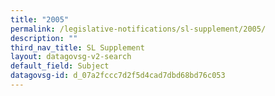 ```yaml
---
title: "2005"
permalink: /legislative-notifications/sl-supplement/2005/
description: ""
third_nav_title: SL Supplement
layout: datagovsg-v2-search
default_field: Subject
datagovsg-id: d_07a2fccc7d2f5d4cad7dbd68bd76c053
---
```


